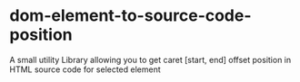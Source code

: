 # dom-element-to-source-code-position
A small utility Library allowing you to get caret [start, end] offset position in HTML source code for selected element
